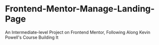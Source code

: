 # Frontend-Mentor-Manage-Landing-Page
An Intermediate-level Project on Frontend Mentor, Following Along Kevin Powell's Course Building It
